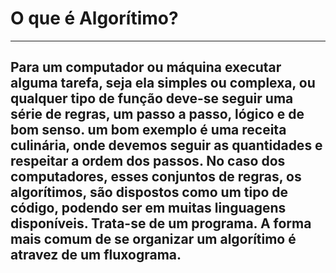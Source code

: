 # O que é Algorítimo?
---
Para um computador ou máquina executar alguma tarefa, seja ela simples ou complexa, ou qualquer tipo de função deve-se seguir uma série de regras, um passo a passo, lógico e de bom senso.
um bom exemplo é uma receita culinária, onde devemos seguir as quantidades e respeitar a ordem dos passos.
No caso dos computadores, esses conjuntos de regras, os algorítimos, são dispostos como um tipo de código, podendo ser em muitas linguagens disponíveis. Trata-se de um programa.
A forma mais comum de se organizar um algorítimo é atravez de um fluxograma.
---
